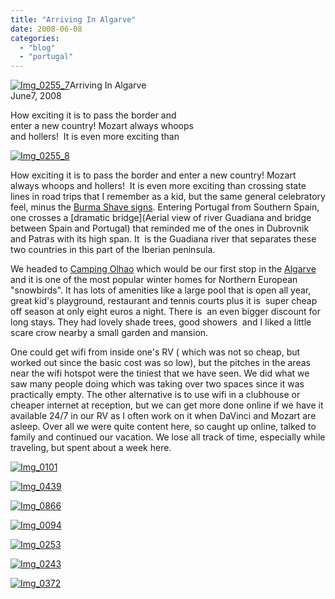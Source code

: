 ```yaml
---
title: "Arriving In Algarve"
date: 2008-06-08
categories: 
  - "blog"
  - "portugal"
---
```


 [![Img_0255_7](https://pub-ac94b3f306b24c0dba4238943c97f2e1.r2.dev/2008/06/08/img_0255_7.jpg "Img_0255_7")](https://pub-ac94b3f306b24c0dba4238943c97f2e1.r2.dev/photos/uncategorized/2008/06/08/img_0255_7.jpg)Arriving In Algarve  
June7, 2008

How exciting it is to pass the border and  
enter a new country! Mozart always whoops  
and hollers!  It is even more exciting than

<!--more-->

[![Img_0255_8](https://pub-ac94b3f306b24c0dba4238943c97f2e1.r2.dev/2008/06/08/img_0255_8.jpg "Img_0255_8")](https://pub-ac94b3f306b24c0dba4238943c97f2e1.r2.dev/photos/uncategorized/2008/06/08/img_0255_8.jpg)

How exciting it is to pass the border and enter a new country! Mozart always whoops and hollers!  It is even more exciting than crossing state lines in road trips that I remember as a kid, but the same general celebratory feel, minus the [Burma Shave signs](http://en.wikipedia.org/wiki/Burma-Shave). Entering Portugal from Southern Spain, one crosses a [dramatic bridge](Aerial view of river Guadiana and bridge between Spain and Portugal) that reminded me of the ones in Dubrovnik and Patras with its high span. It  is the Guadiana river that separates these two countries in this part of the Iberian peninsula.

We headed to [Camping Olhao](http://www.alanrogers.com/campsite-info.php?SiteARNo=PO8230) which would be our first stop in the [Algarve](http://www.portugal-info.net/algarve/index.htm) and it is one of the most popular winter homes for Northern European "snowbirds". It has lots of amenities like a large pool that is open all year, great kid's playground, restaurant and tennis courts plus it is  super cheap off season at only eight euros a night. There is  an even bigger discount for long stays. They had lovely shade trees, good showers  and I liked a little scare crow nearby a small garden and mansion.

One could get wifi from inside one's RV ( which was not so cheap, but worked out since the basic cost was so low), but the pitches in the areas near the wifi hotspot were the tiniest that we have seen. We did what we saw many people doing which was taking over two spaces since it was practically empty. The other alternative is to use wifi in a clubhouse or cheaper internet at reception, but we can get more done online if we have it available 24/7 in our RV as I often work on it when DaVinci and Mozart are asleep. Over all we were quite content here, so caught up online, talked to family and continued our vacation. We lose all track of time, especially while traveling, but spent about a week here.

[![Img_0101](https://pub-ac94b3f306b24c0dba4238943c97f2e1.r2.dev/2008/06/08/img_0101.jpg "Img_0101")](https://pub-ac94b3f306b24c0dba4238943c97f2e1.r2.dev/photos/uncategorized/2008/06/08/img_0101.jpg)

[![Img_0439](https://pub-ac94b3f306b24c0dba4238943c97f2e1.r2.dev/2008/06/08/img_0439.jpg "Img_0439")](https://pub-ac94b3f306b24c0dba4238943c97f2e1.r2.dev/photos/uncategorized/2008/06/08/img_0439.jpg)

[![Img_0866](https://pub-ac94b3f306b24c0dba4238943c97f2e1.r2.dev/2008/06/08/img_0866.jpg "Img_0866")](https://pub-ac94b3f306b24c0dba4238943c97f2e1.r2.dev/photos/uncategorized/2008/06/08/img_0866.jpg)

[![Img_0094](https://pub-ac94b3f306b24c0dba4238943c97f2e1.r2.dev/2008/06/08/img_0094.jpg "Img_0094")](https://pub-ac94b3f306b24c0dba4238943c97f2e1.r2.dev/photos/uncategorized/2008/06/08/img_0094.jpg)

[![Img_0253](https://pub-ac94b3f306b24c0dba4238943c97f2e1.r2.dev/2008/06/08/img_0253.jpg "Img_0253")](https://pub-ac94b3f306b24c0dba4238943c97f2e1.r2.dev/photos/uncategorized/2008/06/08/img_0253.jpg)

  

[![Img_0243](https://pub-ac94b3f306b24c0dba4238943c97f2e1.r2.dev/2008/06/08/img_0243.jpg "Img_0243")](https://pub-ac94b3f306b24c0dba4238943c97f2e1.r2.dev/photos/uncategorized/2008/06/08/img_0243.jpg)

[![Img_0372](https://pub-ac94b3f306b24c0dba4238943c97f2e1.r2.dev/2008/06/08/img_0372.jpg "Img_0372")](https://pub-ac94b3f306b24c0dba4238943c97f2e1.r2.dev/photos/uncategorized/2008/06/08/img_0372.jpg)
